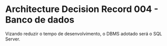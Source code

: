 # Architecture Decision Record 004 - Banco de dados

Vizando reduzir o tempo de desenvolvimento, o DBMS adotado será o SQL Server.
